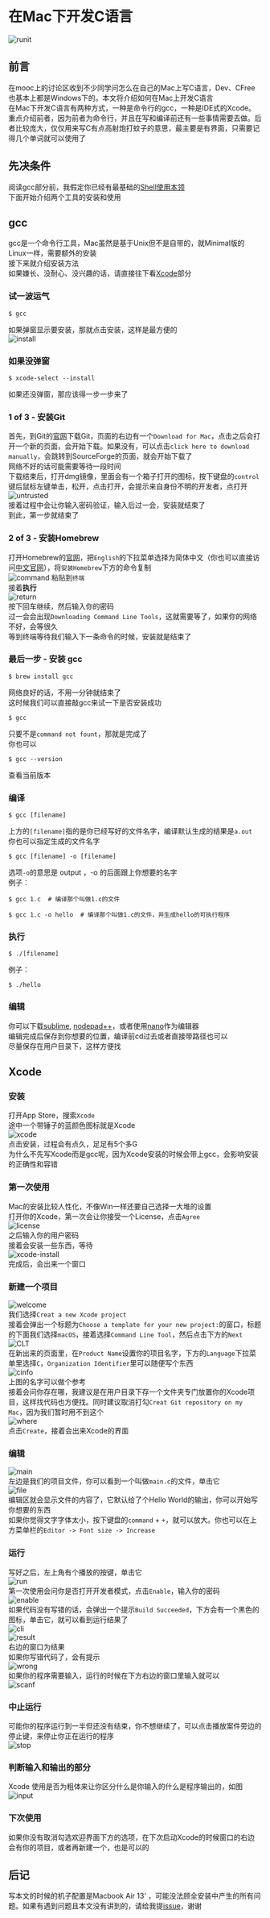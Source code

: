 # 在Mac下开发C语言

![runit](runit.png)

## 前言

在mooc上的讨论区收到不少同学问怎么在自己的Mac上写C语言，Dev、CFree也基本上都是Windows下的。本文将介绍如何在Mac上开发C语言<br>
在Mac下开发C语言有两种方式，一种是命令行的gcc，一种是IDE式的Xcode。重点介绍前者，因为前者为命令行，并且在写和编译前还有一些事情需要去做。后者比较庞大，仅仅用来写C有点高射炮打蚊子的意思，最主要是有界面，只需要记得几个单词就可以使用了

## 先决条件
阅读gcc部分前，我假定你已经有最基础的[Shell使用本领](https://github.com/m4XEp1/Epis-Knowledge-Repo/blob/master/Terminal%20Tutorial/README.md)<br>
下面开始介绍两个工具的安装和使用

## gcc

gcc是一个命令行工具，Mac虽然是基于Unix但不是自带的，就Minimal版的Linux一样，需要额外的安装<br>
接下来就介绍安装方法<br>
如果嫌长、没耐心、没兴趣的话，请直接往下看[Xcode](https://github.com/m4XEp1/Epis-Knowledge-Repo/blob/master/Install%20gcc%20on%20Mac/README.md#xcode)部分

### 试一波运气
```shell
$ gcc
```
如果弹窗显示要安装，那就点击安装，这样是最方便的<br>
![install](install.png)<br>

### 如果没弹窗
```shell
$ xcode-select --install
```
如果还没弹窗，那应该得一步一步来了

### 1 of 3 - 安装Git
首先，到Git的[官网](https://git-scm.com)下载Git，页面的右边有一个`Download for Mac`，点击之后会打开一个新的页面，会开始下载。如果没有，可以点击`click here to download manually`，会跳转到SourceForge的页面，就会开始下载了<br>
网络不好的话可能需要等待一段时间<br>
下载结束后，打开dmg镜像，里面会有一个箱子打开的图标，按下键盘的`control`键后鼠标左键单击，松开，点击打开，会提示来自身份不明的开发者，点打开<br>
![untrusted](untrusted.png)<br>
接着过程中会让你输入密码验证，输入后过一会，安装就结束了<br>
到此，第一步就结束了

### 2 of 3 - 安装Homebrew
打开Homebrew的[官网](https://brew.sh/)，把`English`的下拉菜单选择为简体中文（你也可以直接访问[中文官网](https://brew.sh/index_zh-cn.html)），将`安装Homebrew`下方的命令复制<br>
![command](command.png)
粘贴到`终端`<br>
接着**执行**<br>
![return](return.png)<br>
按下回车继续，然后输入你的密码<br>
过一会会出现`Downloading Command Line Tools`，这就需要等了，如果你的网络不好，会等很久<br>
等到终端等待我们输入下一条命令的时候，安装就是结束了

### 最后一步 - 安装 gcc
```shell
$ brew install gcc
```
网络良好的话，不用一分钟就结束了<br>
这时候我们可以直接敲gcc来试一下是否安装成功
```shell
$ gcc
```
只要不是`command not fount`，那就是完成了<br>
你也可以
```shell
$ gcc --version
```
查看当前版本

### 编译
```shell
$ gcc [filename]
```
上方的`[filename]`指的是你已经写好的文件名字，编译默认生成的结果是`a.out`<br>
你也可以指定生成的文件名字
```shell
$ gcc [filename] -o [filename]
```
选项`-o`的意思是 output ，-o 的后面跟上你想要的名字<br>
例子：
```shell
$ gcc 1.c  # 编译那个叫做1.c的文件
```
```shell
$ gcc 1.c -o hello 	# 编译那个叫做1.c的文件，并生成hello的可执行程序
```

### 执行
```shell
$ ./[filename]
```
例子：
```shell
$ ./hello
```

### 编辑
你可以下载[sublime](https://www.sublimetext.com/), [nodepad++](https://notepad-plus-plus.org/)，或者使用[nano](https://github.com/m4XEp1/Epis-Knowledge-Repo/blob/master/Terminal%20Tutorial/README.md#nano---%E5%91%BD%E4%BB%A4%E8%A1%8C%E4%B8%8B%E7%9A%84%E5%8F%AF%E8%A7%86%E5%8C%96%E7%BC%96%E8%BE%91%E5%99%A8)作为编辑器<br>
编辑完成后保存到你想要的位置，编译前cd过去或者直接带路径也可以<br>
尽量保存在用户目录下，这样方便找

## Xcode

### 安装

打开App Store，搜索`Xcode`<br>
途中一个带锤子的蓝颜色图标就是Xcode<br>
![xcode](xcode.png)<br>
点击安装，过程会有点久，足足有5个多G<br>
为什么不先写Xcode而是gcc呢，因为Xcode安装的时候会带上gcc，会影响安装的正确性和容错

### 第一次使用
Mac的安装比较人性化，不像Win一样还要自己选择一大堆的设置<br>
打开你的Xcode，第一次会让你接受一个License，点击`Agree`<br>
![license](license.png)<br>
之后输入你的用户密码<br>
接着会安装一些东西，等待<br>
![xcode-install](xcode-install.png)<br>
完成后，会出来一个窗口

### 新建一个项目
![welcome](welcome.png)<br>
我们选择`Creat a new Xcode project`<br>
接着会弹出一个标题为`Choose a template for your new project:`的窗口，标题的下面我们选择`macOS`，接着选择`Command Line Tool`，然后点击下方的`Next`<br>
![CLT](CLT.png)<br>
在新出来的页面里，在`Product Name`设置你的项目名字，下方的`Language`下拉菜单里选择`C`，`Organization Identifier`里可以随便写个东西<br>
![cinfo](cinfo.png)<br>
上图的名字可以做个参考<br>
接着会问你存在哪，我建议是在用户目录下存一个文件夹专门放置你的Xcode项目，这样找代码也方便找。同时建议取消打勾`Creat Git repository on my Mac`，因为我们暂时用不到这个<br>
![where](where.png)<br>
点击`Create`，接着会出来Xcode的界面

### 编辑
![main](main.png)<br>
左边是我们的项目文件，你可以看到一个叫做`main.c`的文件，单击它<br>
![file](file.png)<br>
编辑区就会显示文件的内容了，它默认给了个Hello World的输出，你可以开始写你想要的东西<br>
如果你觉得文字字体太小，按下键盘的`command` + `+`，就可以放大。你也可以在上方菜单栏的`Editor -> Font size -> Increase`

### 运行
写好之后，左上角有个播放的按键，单击它<br>
![run](run.png)<br>
第一次使用会问你是否打开开发者模式，点击`Enable`，输入你的密码<br>
![enable](enable.png)<br>
如果代码没有写错的话，会弹出一个提示`Build Succeeded`，下方会有一个黑色的图标，单击它，就可以看到运行结果了<br>
![cli](cli.png)<br>
![result](result.png)<br>
右边的窗口为结果<br>
如果你写错代码了，会有提示<br>
![wrong](wrong.png)<br>
如果你的程序需要输入，运行的时候在下方右边的窗口里输入就可以<br>
![scanf](scanf.png)

### 中止运行
可能你的程序运行到一半但还没有结束，你不想继续了，可以点击播放案件旁边的停止键，来停止你正在运行的程序<br>
![stop](stop.png)

### 判断输入和输出的部分
Xcode 使用是否为粗体来让你区分什么是你输入的什么是程序输出的，如图<br>
![input](input.png)


### 下次使用
如果你没有取消勾选欢迎界面下方的选项，在下次启动Xcode的时候窗口的右边会有你的项目，或者再新建一个，也是可以的

## 后记
写本文的时候的机子配置是Macbook Air 13' ，可能没法顾全安装中产生的所有问题。如果有遇到问题且本文没有讲到的，请给我提[issue](https://github.com/m4XEp1/Epis-Knowledge-Repo/issues/new)，谢谢